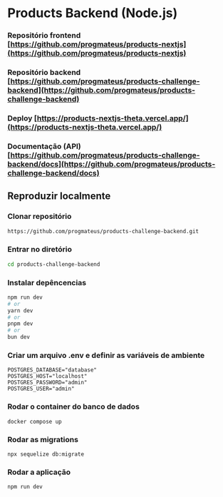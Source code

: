 # Products Backend (Node.js)

### Repositório frontend [https://github.com/progmateus/products-nextjs](https://github.com/progmateus/products-nextjs)
### Repositório backend [https://github.com/progmateus/products-challenge-backend](https://github.com/progmateus/products-challenge-backend)
### Deploy [https://products-nextjs-theta.vercel.app/](https://products-nextjs-theta.vercel.app/)
### Documentação (API) [https://github.com/progmateus/products-challenge-backend/docs](https://github.com/progmateus/products-challenge-backend/docs)

## Reproduzir localmente

### Clonar repositório

```bash
https://github.com/progmateus/products-challenge-backend.git
```

### Entrar no diretório

```bash
cd products-challenge-backend
```

### Instalar depêncencias

```bash
npm run dev
# or
yarn dev
# or
pnpm dev
# or
bun dev
```

### Criar um arquivo .env e definir as variáveis de ambiente

```
POSTGRES_DATABASE="database"
POSTGRES_HOST="localhost"
POSTGRES_PASSWORD="admin"
POSTGRES_USER="admin"
```
### Rodar o container do banco de dados

```
docker compose up
```

### Rodar as migrations

```
npx sequelize db:migrate
```

### Rodar a aplicação

```
npm run dev
```